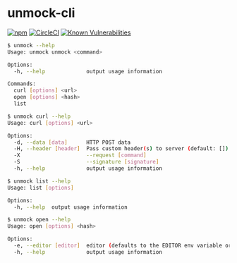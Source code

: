 # unmock-cli

[![npm](https://img.shields.io/npm/v/unmock-cli.svg)][npmjs]
[![CircleCI](https://circleci.com/gh/unmock/unmock-js.svg?style=svg)](https://circleci.com/gh/unmock/unmock-js)
[![Known Vulnerabilities](https://snyk.io/test/github/unmock/unmock-js/badge.svg?targetFile=package.json)](https://snyk.io/test/github/unmock/unmock-js?targetFile=package.json)

[npmjs]: https://www.npmjs.com/package/unmock
[build]: https://circleci.com/gh/unmock/unmock-js
[coverage]: https://coveralls.io/github/unmock/unmock-js

```bash
$ unmock --help
Usage: unmock unmock <command>

Options:
  -h, --help             output usage information

Commands:
  curl [options] <url>
  open [options] <hash>
  list
```

```bash
$ unmock curl --help
Usage: curl [options] <url>

Options:
  -d, --data [data]      HTTP POST data
  -H, --header [header]  Pass custom header(s) to server (default: [])
  -X                     --request [command]
  -S                     --signature [signature]
  -h, --help             output usage information
```

```bash
$ unmock list --help
Usage: list [options]

Options:
  -h, --help  output usage information

$ unmock open --help
Usage: open [options] <hash>

Options:
  -e, --editor [editor]  editor (defaults to the EDITOR env variable or, in the absence of this, vi)
  -h, --help             output usage information
```